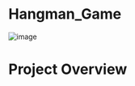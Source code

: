# Hangman_Game
![image](https://github.com/mshoeb7/Hangman_Game/assets/107172641/32dabb82-29dc-428c-83cf-efb852f2d6eb)
# Project Overview
